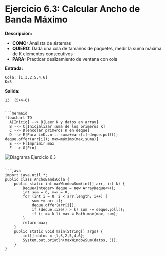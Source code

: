 # Ejercicio 6.3: Calcular Ancho de Banda Máximo  
**Descripción:**  
- **COMO:** Analista de sistemas  
- **QUIERO:** Dada una cola de tamaños de paquetes, medir la suma máxima de K elementos consecutivos  
- **PARA:** Practicar deslizamiento de ventana con cola  

**Entrada:**  
```
Cola: [1,3,2,5,4,6]  
K=3
```

**Salida:**  
```
13  (5+4+6)
```
```

```mermaid
flowchart TD
  A[Inicio] --> B[Leer K y datos en array]  
  B --> C[Inicializar suma de los primeros K]  
  C --> D[encolar primeros K en deque]  
  D --> E[Para i=K..n-1: suma+=arr[i]-deque.poll(); deque.offer(arr[i]); max=máximo(max,suma)]  
  E --> F[Imprimir max]  
  F --> G[Fin]
```

![Diagrama Ejercicio 6.3](diagram3.png)
```

```java
import java.util.*;
public class AnchoBandaCola {
    public static int maxWindowSum(int[] arr, int k) {
        Deque<Integer> deque = new ArrayDeque<>();
        int sum = 0, max = 0;
        for (int i = 0; i < arr.length; i++) {
            sum += arr[i];
            deque.offer(arr[i]);
            if (deque.size() > k) sum -= deque.poll();
            if (i >= k-1) max = Math.max(max, sum);
        }
        return max;
    }
    public static void main(String[] args) {
        int[] datos = {1,3,2,5,4,6};
        System.out.println(maxWindowSum(datos, 3));
    }
}
```